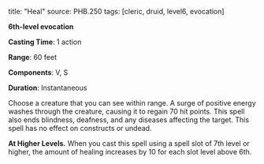 title: "Heal"
source: PHB.250
tags: [cleric, druid, level6, evocation]

**6th-level evocation**

**Casting Time**: 1 action

**Range**: 60 feet

**Components**: V, S

**Duration**: Instantaneous

Choose a creature that you can see within range. A surge of positive energy washes through the creature, causing it to regain 70 hit points. This spell also ends blindness, deafness, and any diseases affecting the target. This spell has no effect on constructs or undead.

**At Higher Levels.** When you cast this spell using a spell slot of 7th level or higher, the amount of healing increases by 10 for each slot level above 6th.
